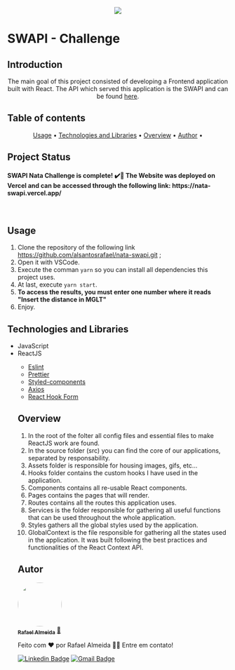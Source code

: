 <p align="center">
   <img src="https://cdn-content.talentbrand.com.br/companies/329/w512h140/41b3b5128d7ce2e91f31e5be99dda3d3b90c0cfc.png?1575473585" />
</p>

SWAPI - Challenge
================= 

Introduction
---
<p align="center">The main goal of this project consisted of developing a Frontend application built with React. The API which served this application is the SWAPI and can be found <a href="https://swapi.dev/">here</a>.<p>


Table of contents
---
<p align="center">
 <a href="#usage">Usage</a> •
 <a href="#techs">Technologies and Libraries</a> •
 <a href="#overview">Overview</a> •
 <a href="#autor">Author</a> •
</p>

Project Status
---
<h4> 
	SWAPI Nata Challenge is complete! ✔️🚀
	The Website was deployed on Vercel and can be accessed through the following link: https://nata-swapi.vercel.app/
</h4> <br>

Usage
---
1. Clone the repository of the following link https://github.com/alsantosrafael/nata-swapi.git ;
2. Open it with VSCode.
3. Execute the comman ```yarn``` so you can install all dependencies this project uses.
4. At last, execute ```yarn start```.
5. **To access the results, you must enter one number where it reads "Insert the distance in MGLT"**
6. Enjoy.


Technologies and Libraries
---
<ul>
  <li>JavaScript</li>
  <li>ReactJS</li>
    <ul>
    <li><a href="https://www.npmjs.com/package/eslint" target="_blank">Eslint</a></li>
    <li><a href="https://www.npmjs.com/package/prettier" target="_blank">Prettier</a></li>
    <li><a href="https://styled-components.com/" target="_blank">Styled-components</a></li>
    <li><a href="https://www.npmjs.com/package/axios" target="_blank">Axios</a></li>
    <li><a href="https://react-hook-form.com/" target="_blank">React Hook Form</a></li>
      
      
</ul>

Overview
---
1. In the root of the folter all config files and essential files to make ReactJS work are found.
2. In the source folder (src)  you can find the core of our applications, separated by responsability.
3. Assets folder is responsible for housing images, gifs, etc...
4. Hooks folder contains the custom hooks I have used in the application.
5. Components contains all re-usable React components.
6. Pages contains the pages that will render.
7. Routes contains all the routes this application uses.
8. Services is the folder responsible for gathering all useful functions that can be used throughout the whole application.
9. Styles gathers all the global styles used by the application.
10. GlobalContext is the file responsible for gathering all the states used in the application. It was built following the best practices and functionalities of the React Context API.


Autor
---

<a href="https://github.com/alsantosrafael/">
 <img style="border-radius: 50%;" src="https://avatars1.githubusercontent.com/u/60659321?s=460&u=f7b85d61e01a491287fce14c7e9bc0ee74475cc8&v=4" width="100px;" alt=""/>
 <br />
 <sub><b>Rafael Almeida</b></sub></a> <a href="https://github.com/alsantosrafael" title="Github">🚀</a>


Feito com ❤️ por Rafael Almeida 👋🏽 Entre em contato!

 [![Linkedin Badge](https://img.shields.io/badge/-Rafael-blue?style=flat-square&logo=Linkedin&logoColor=white&link=https://www.linkedin.com/in/rafaalms/)](https://www.linkedin.com/in/rafaalms/) 
[![Gmail Badge](https://img.shields.io/badge/-rafael.profeng@gmail.com-c14438?style=flat-square&logo=Gmail&logoColor=white&link=mailto:rafael.profeng@gmail.com)](mailto:rafael.profeng@gmail.com)
